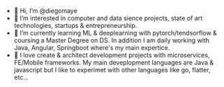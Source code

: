 - 👋 Hi, I’m @diegomaye
- 👀 I’m interested in computer and data sience projects, state of art technologies, startups & entrepreneurship.
- 🌱 I’m currently learning ML & deeplearning with pytorch/tendsorflow & coursing a Master Degree on DS. In addition I am daily working with Java, Angular, Springboot where's my main expertice.
- 💞️ I love create & architect development projects with microservices, FE/Mobile frameworks. My main deveplopment languages are Java & javascript but I like to experimet with other languages like go, flatter, etc...

<!---
diegomaye/diegomaye is a ✨ special ✨ repository because its `README.md` (this file) appears on your GitHub profile.
You can click the Preview link to take a look at your changes.
--->
